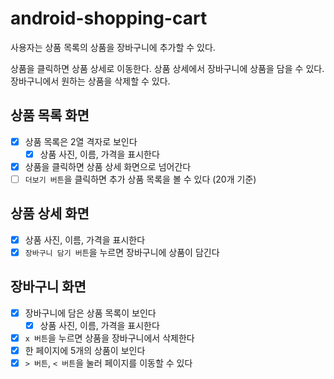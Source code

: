 # android-shopping-cart

사용자는 상품 목록의 상품을 장바구니에 추가할 수 있다.

상품을 클릭하면 상품 상세로 이동한다.
상품 상세에서 장바구니에 상품을 담을 수 있다.
장바구니에서 원하는 상품을 삭제할 수 있다.

## 상품 목록 화면
- [x] 상품 목록은 2열 격자로 보인다
  - [x] 상품 사진, 이름, 가격을 표시한다
- [x] 상품을 클릭하면 상품 상세 화면으로 넘어간다
- [ ] `더보기 버튼`을 클릭하면 추가 상품 목록을 볼 수 있다 (20개 기준)

## 상품 상세 화면
- [x] 상품 사진, 이름, 가격을 표시한다
- [x] `장바구니 담기 버튼`을 누르면 장바구니에 상품이 담긴다

## 장바구니 화면
- [x] 장바구니에 담은 상품 목록이 보인다
  - [x] 상품 사진, 이름, 가격을 표시한다
- [x] `x 버튼`을 누르면 상품을 장바구니에서 삭제한다
- [x] 한 페이지에 5개의 상품이 보인다
- [x] `> 버튼`, `< 버튼`을 눌러 페이지를 이동할 수 있다
